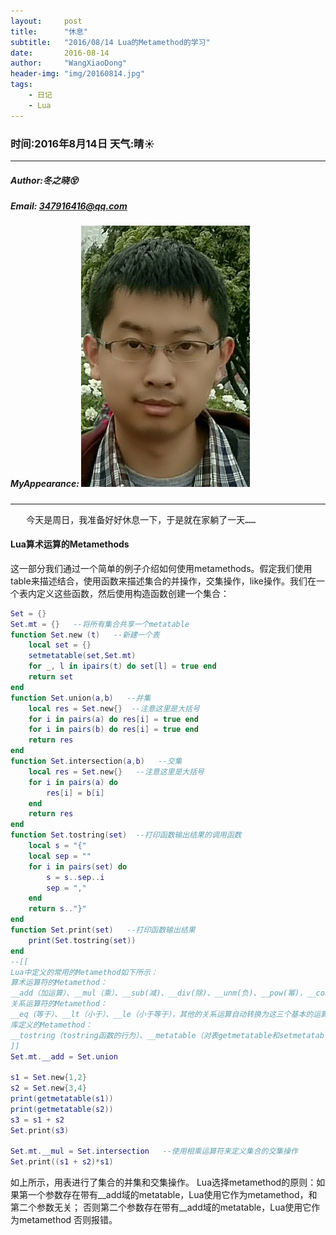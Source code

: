 ```yaml
---
layout:     post
title:      "休息"
subtitle:   "2016/08/14 Lua的Metamethod的学习"
date:       2016-08-14
author:     "WangXiaoDong"
header-img: "img/20160814.jpg"
tags:
    - 日记
    - Lua
---
```


### 时间:2016年8月14日 天气:晴:sunny:
-----
#####   Author:冬之晓:dizzy_face:
#####   Email: 347916416@qq.com
#####   MyAppearance: ![MyAppearance](https://github.com/Dongzhixiao/PictureCache/raw/master/MyPicture.JPG "我的头像")
----------

<pre>
   今天是周日，我准备好好休息一下，于是就在家躺了一天…… 
</pre>

#### Lua算术运算的Metamethods

这一部分我们通过一个简单的例子介绍如何使用metamethods。假定我们使用table来描述结合，使用函数来描述集合的并操作，交集操作，like操作。我们在一个表内定义这些函数，然后使用构造函数创建一个集合：

```Lua
Set = {}
Set.mt = {}   --将所有集合共享一个metatable
function Set.new (t)   --新建一个表
    local set = {}
    setmetatable(set,Set.mt)
    for _, l in ipairs(t) do set[l] = true end
    return set
end
function Set.union(a,b)   --并集
    local res = Set.new{}  --注意这里是大括号
    for i in pairs(a) do res[i] = true end
    for i in pairs(b) do res[i] = true end
    return res
end
function Set.intersection(a,b)   --交集
    local res = Set.new{}   --注意这里是大括号
    for i in pairs(a) do
        res[i] = b[i]
    end
    return res
end
function Set.tostring(set)  --打印函数输出结果的调用函数
    local s = "{"
    local sep = ""
    for i in pairs(set) do
        s = s..sep..i
        sep = ","
    end
    return s.."}"
end
function Set.print(set)   --打印函数输出结果
    print(Set.tostring(set))
end
--[[
Lua中定义的常用的Metamethod如下所示：
算术运算符的Metamethod：
__add（加运算）、__mul（乘）、__sub(减)、__div(除)、__unm(负)、__pow(幂)，__concat（定义连接行为）。
关系运算符的Metamethod：
__eq（等于）、__lt（小于）、__le（小于等于），其他的关系运算自动转换为这三个基本的运算。
库定义的Metamethod：
__tostring（tostring函数的行为）、__metatable（对表getmetatable和setmetatable的行为）。
]]
Set.mt.__add = Set.union

s1 = Set.new{1,2}
s2 = Set.new{3,4}
print(getmetatable(s1))
print(getmetatable(s2))   
s3 = s1 + s2 
Set.print(s3)

Set.mt.__mul = Set.intersection   --使用相乘运算符来定义集合的交集操作
Set.print((s1 + s2)*s1)
```

如上所示，用表进行了集合的并集和交集操作。
Lua选择metamethod的原则：如果第一个参数存在带有__add域的metatable，Lua使用它作为metamethod，和第二个参数无关；
否则第二个参数存在带有__add域的metatable，Lua使用它作为metamethod 否则报错。

